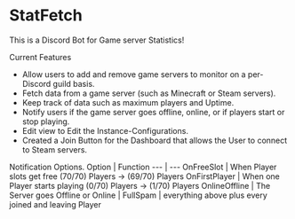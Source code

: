# StatFetch
This is a Discord Bot for Game server Statistics!

Current Features
- Allow users to add and remove game servers to monitor on a per-Discord guild basis.
- Fetch data from a game server (such as Minecraft or Steam servers).
- Keep track of data such as maximum players and Uptime.
- Notify users if the game server goes offline, online, or if players start or stop playing.
- Edit view to Edit the Instance-Configurations.
- Created a Join Button for the Dashboard that allows the User to connect to Steam servers.

Notification Options.
Option | Function
--- | ---
OnFreeSlot | When Player slots get free (70/70) Players -> (69/70) Players
OnFirstPlayer | When one Player starts playing (0/70) Players -> (1/70) Players
OnlineOffline | The Server goes Offline or Online
 | 
FullSpam | everything above plus every joined and leaving Player
